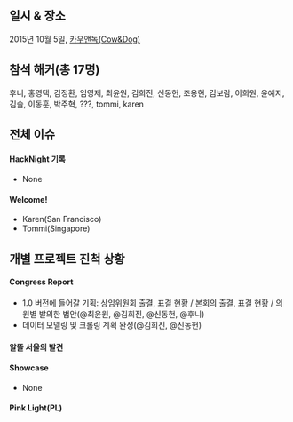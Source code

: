 ## 일시 & 장소
2015년 10월 5일, [카우앤독(Cow&Dog)](http://www.cowndog.com)

## 참석 해커(총 17명)
후니, 홍영택, 김정환, 임영제, 최윤원, 김희진, 신동헌, 조용현, 김보람, 이희원, 윤예지, 김슬, 이동훈, 박주혁, ???, tommi, karen

## 전체 이슈

#### HackNight 기록

- None

#### Welcome!

- Karen(San Francisco)
- Tommi(Singapore)

## 개별 프로젝트 진척 상황

#### Congress Report

- 1.0 버전에 들어갈 기획: 상임위원회 출결, 표결 현황 / 본회의 출결, 표결 현황 / 의원별 발의한 법안(@최윤원, @김희진, @신동헌, @후니)
- 데이터 모델링 및 크롤링 계획 완성(@김희진, @신동헌)

#### 알뜰 서울의 발견

#### Showcase

- None

#### Pink Light(PL)